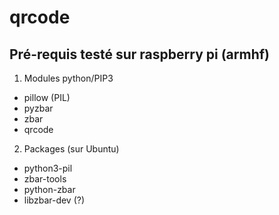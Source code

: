 # qrcode
## Pré-requis testé sur raspberry pi (armhf)
1. Modules python/PIP3
* pillow (PIL)
* pyzbar
* zbar
* qrcode
2. Packages (sur Ubuntu)
* python3-pil
* zbar-tools 
* python-zbar
* libzbar-dev (?)
